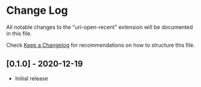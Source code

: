 # Change Log

All notable changes to the "uri-open-recent" extension will be documented in this file.

Check [Keep a Changelog](http://keepachangelog.com/) for recommendations on how to structure this file.

## [0.1.0] - 2020-12-19

- Initial release